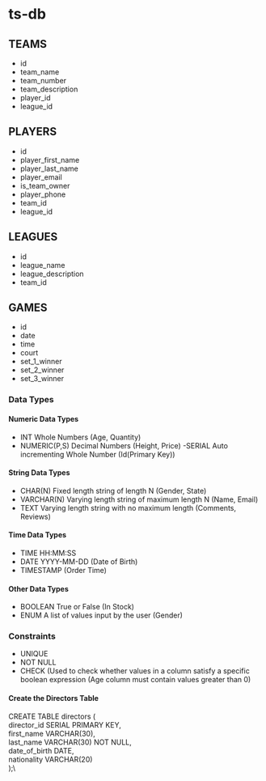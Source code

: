 # ts-db

## TEAMS
- id
- team_name
- team_number
- team_description
- player_id 
- league_id

## PLAYERS
- id
- player_first_name
- player_last_name
- player_email
- is_team_owner
- player_phone
- team_id
- league_id

## LEAGUES
- id 
- league_name
- league_description
- team_id

## GAMES
- id
- date
- time
- court
- set_1_winner
- set_2_winner
- set_3_winner

### Data Types
#### Numeric Data Types
- INT Whole Numbers (Age, Quantity)
- NUMERIC(P,S) Decimal Numbers (Height, Price)
-SERIAL Auto incrementing Whole Number (Id(Primary Key))
#### String Data Types
- CHAR(N) Fixed length string of length N (Gender, State)
- VARCHAR(N) Varying length string of maximum length N (Name, Email)
- TEXT Varying length string with no maximum length (Comments, Reviews)
#### Time Data Types
- TIME HH:MM:SS
- DATE YYYY-MM-DD (Date of Birth)
- TIMESTAMP (Order Time)
#### Other Data Types
- BOOLEAN True or False (In Stock)
- ENUM A list of values input by the user (Gender)

### Constraints
- UNIQUE
- NOT NULL
- CHECK (Used to check whether values in a column satisfy a specific boolean expression (Age column must contain values greater than 0)

#### Create the Directors Table
CREATE TABLE directors (\
  director_id SERIAL PRIMARY KEY,\
  first_name VARCHAR(30),\
  last_name VARCHAR(30) NOT NULL,\
  date_of_birth DATE,\
  nationality VARCHAR(20)\
);\
